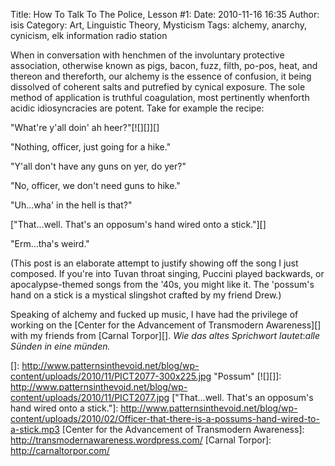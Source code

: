 Title: How To Talk To The Police, Lesson #1:
Date: 2010-11-16 16:35
Author: isis
Category: Art, Linguistic Theory, Mysticism
Tags: alchemy, anarchy, cynicism, elk information radio station

When in conversation with henchmen of the involuntary protective
association, otherwise known as pigs, bacon, fuzz, filth, po-pos, heat,
and thereon and thereforth, our alchemy is the essence of confusion, it
being dissolved of coherent salts and putrefied by cynical exposure. The
sole method of application is truthful coagulation, most pertinently
whenforth acidic idiosyncracies are potent. Take for example the recipe:

"What're y'all doin' ah heer?"[![][]][]

"Nothing, officer, just going for a hike."

"Y'all don't have any guns on yer, do yer?"

"No, officer, we don't need guns to hike."

"Uh...wha' in the hell is that?"

["That...well. That's an opposum's hand wired onto a stick."][]

"Erm...tha's weird."

(This post is an elaborate attempt to justify showing off the song I
just composed. If you're into Tuvan throat singing, Puccini played
backwards, or apocalypse-themed songs from the '40s, you might like it.
The 'possum's hand on a stick is a mystical slingshot crafted by my
friend Drew.)

Speaking of alchemy and fucked up music, I have had the privilege of
working on the [Center for the Advancement of Transmodern Awareness][]
with my friends from [Carnal Torpor][]. *Wie das altes Sprichwort
lautet*:*alle Sünden in eine münden.*

  []: http://www.patternsinthevoid.net/blog/wp-content/uploads/2010/11/PICT2077-300x225.jpg
    "Possum"
  [![][]]: http://www.patternsinthevoid.net/blog/wp-content/uploads/2010/11/PICT2077.jpg
  ["That...well. That's an opposum's hand wired onto a stick."]: http://www.patternsinthevoid.net/blog/wp-content/uploads/2010/02/Officer-that-there-is-a-possums-hand-wired-to-a-stick.mp3
  [Center for the Advancement of Transmodern Awareness]: http://transmodernawareness.wordpress.com/
  [Carnal Torpor]: http://carnaltorpor.com/
